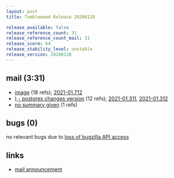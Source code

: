 ```yaml
---
layout: post
title: Tumbleweed Release 20200128

release_available: false
release_reference_count: 31
release_reference_count_mail: 31
release_score: 64
release_stability_level: unstable
release_version: 20200128
---
```


## mail (3:31)

- [image](https://lists.opensuse.org/opensuse-factory/2020-02/msg00343.html) (18 refs); [2021-01.712](https://github.com/boombatower/tumbleweed-review/issues/10)
- [) - postgres changes version](https://lists.opensuse.org/opensuse-factory/2020-01/msg00311.html) (12 refs); [2021-01.311](https://github.com/boombatower/tumbleweed-review/issues/10), [2021-01.312](https://github.com/boombatower/tumbleweed-review/issues/10)
- [no summary given](https://github.com/boombatower/tumbleweed-review/issues/10) (1 refs)

## bugs (0)

<!--more-->

no relevant bugs due to [loss of bugzilla API access](https://bugzilla.opensuse.org/show_bug.cgi?id=1157722)



## links

- [mail announcement](https://github.com/boombatower/tumbleweed-review/issues/10)

